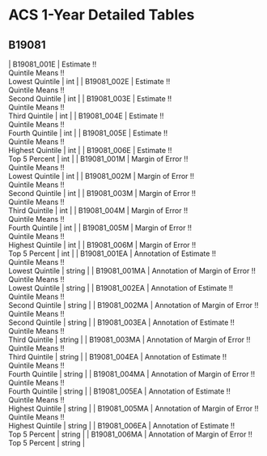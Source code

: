 # ACS 1-Year Detailed Tables

## B19081

| B19081_001E | Estimate !!<br>Quintile Means !!<br>Lowest Quintile | int |
| B19081_002E | Estimate !!<br>Quintile Means !!<br>Second Quintile | int |
| B19081_003E | Estimate !!<br>Quintile Means !!<br>Third Quintile | int |
| B19081_004E | Estimate !!<br>Quintile Means !!<br>Fourth Quintile | int |
| B19081_005E | Estimate !!<br>Quintile Means !!<br>Highest Quintile | int |
| B19081_006E | Estimate !!<br>Top 5 Percent | int |
| B19081_001M | Margin of Error !!<br>Quintile Means !!<br>Lowest Quintile | int |
| B19081_002M | Margin of Error !!<br>Quintile Means !!<br>Second Quintile | int |
| B19081_003M | Margin of Error !!<br>Quintile Means !!<br>Third Quintile | int |
| B19081_004M | Margin of Error !!<br>Quintile Means !!<br>Fourth Quintile | int |
| B19081_005M | Margin of Error !!<br>Quintile Means !!<br>Highest Quintile | int |
| B19081_006M | Margin of Error !!<br>Top 5 Percent | int |
| B19081_001EA | Annotation of Estimate !!<br>Quintile Means !!<br>Lowest Quintile | string |
| B19081_001MA | Annotation of Margin of Error !!<br>Quintile Means !!<br>Lowest Quintile | string |
| B19081_002EA | Annotation of Estimate !!<br>Quintile Means !!<br>Second Quintile | string |
| B19081_002MA | Annotation of Margin of Error !!<br>Quintile Means !!<br>Second Quintile | string |
| B19081_003EA | Annotation of Estimate !!<br>Quintile Means !!<br>Third Quintile | string |
| B19081_003MA | Annotation of Margin of Error !!<br>Quintile Means !!<br>Third Quintile | string |
| B19081_004EA | Annotation of Estimate !!<br>Quintile Means !!<br>Fourth Quintile | string |
| B19081_004MA | Annotation of Margin of Error !!<br>Quintile Means !!<br>Fourth Quintile | string |
| B19081_005EA | Annotation of Estimate !!<br>Quintile Means !!<br>Highest Quintile | string |
| B19081_005MA | Annotation of Margin of Error !!<br>Quintile Means !!<br>Highest Quintile | string |
| B19081_006EA | Annotation of Estimate !!<br>Top 5 Percent | string |
| B19081_006MA | Annotation of Margin of Error !!<br>Top 5 Percent | string |

